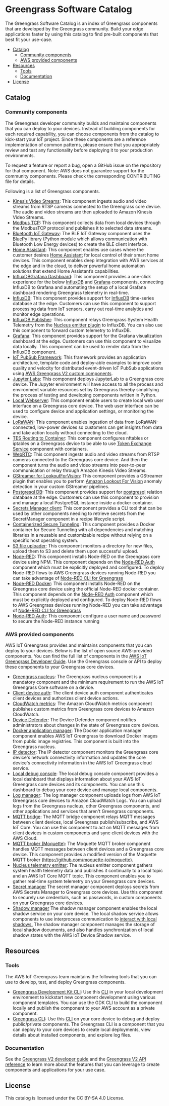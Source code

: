 # Greengrass Software Catalog

The Greengrass Software Catalog is an index of Greengrass components that are developed by the Greengrass community. Build your edge applications faster by using this catalog to find pre-built components that best fit your use-case.

- [Catalog](#catalog)
    - [Community components](#community-components)
    - [AWS provided components](#aws-provided-components)
- [Resources](#resources)
    - [Tools](#tools)
    - [Documentation](#documentation)
- [License](#license)

## Catalog

### Community components

The Greengrass developer community builds and maintains components that you can deploy to your devices. Instead of building components for each required capability, you can choose components from the catalog to kick-start your IoT project. Since these components are a reference implementation of common patterns, please ensure that you appropriately review and test any functionality before deploying it to your production environments.

To request a feature or report a bug, open a GitHub issue on the repository for that component. Note: AWS does not guarantee support for the community components. Please check the corresponding CONTRIBUTING file for details.

Following is a list of Greengrass components.
* [Kinesis Video Streams](https://github.com/awslabs/aws-greengrass-labs-kvs-stream-uploader): This component ingests audio and video streams from RTSP cameras connected to the Greengrass core device. The audio and video streams are then uploaded to Amazon Kinesis Video Streams.
* [Modbus TCP](https://github.com/awslabs/aws-greengrass-labs-modbus-tcp-protocol-adapter): This component collects data from local devices through the ModbusTCP protocol and publishes it to selected data streams.
* [Bluetooth IoT Gateway](https://github.com/awslabs/aws-greengrass-labs-bluetooth-gateway): The BLE IoT Gateway component uses the [BluePy](https://ianharvey.github.io/bluepy-doc/index.html) library (Python module which allows communication with Bluetooth Low Energy devices) to create the BLE client interface.
* [Home Assistant](https://github.com/awslabs/aws-greengrass-labs-component-for-home-assistant): This component enables use cases where the customer desires [Home Assistant](https://www.home-assistant.io/) for local control of their smart home devices. This component enables deep integration with AWS services at the edge and in the cloud, to deliver powerful home automation solutions that extend Home Assistant’s capabilities.
* [InfluxDBGrafana Dashboard](https://github.com/awslabs/aws-greengrass-labs-dashboard-influxdb-grafana): This component provides a one-click experience for the below [InfluxDB](https://github.com/awslabs/aws-greengrass-labs-database-influxdb) and [Grafana](https://github.com/awslabs/aws-greengrass-labs-dashboard-grafana) components, connecting InfluxDB to Grafana and automating the setup of a local Grafana dashboard rendering Greengrass telemetry in real-time.
* [InfluxDB](https://github.com/awslabs/aws-greengrass-labs-database-influxdb): This component provides support for [InfluxDB](https://www.influxdata.com/products/influxdb/) time-series database at the edge. Customers can use this component to support processing data from IoT sensors, carry out real-time analytics and monitor edge operations.
* [InfluxDB Publisher](https://github.com/awslabs/aws-greengrass-labs-telemetry-influxdbpublisher): This component relays Greengrass System Health Telemetry from the [Nucleus emitter plugin](https://github.com/aws-greengrass/aws-greengrass-telemetry-nucleus-emitter) to InfluxDB. You can also use this component to forward custom telemetry to InfluxDB.
* [Grafana](https://github.com/awslabs/aws-greengrass-labs-dashboard-grafana): This component provides support for the Grafana visualization dashboard at the edge. Customers can use this component to visualize data locally. This component can be used to render data from the InfluxDB component.
* [IoT PubSub Framework](https://github.com/aws-samples/aws-greengrass-application-framework): This framework provides an application architecture, template code and deploy-able examples to improve code quality and velocity for distributed event-driven IoT PubSub applications using [AWS Greengrass V2 custom components](https://docs.aws.amazon.com/greengrass/v2/developerguide/create-components.html).
* [Jupyter Labs](https://github.com/awslabs/aws-greengrass-labs-jupyterlab): This component deploys JupyterLab to a Greengrass core device. The Jupyter environment will have access to all the process and environment variable resources set by Greengrass thereby simplifying the process of testing and developing components written in Python.
* [Local Webserver](https://github.com/awslabs/aws-greengrass-labs-local-web-server): This component enable users to create local web user interface on a Greengrass core device. The web user interface can be used to configure device and application settings, or monitoring the device.
* [LoRaWAN](https://github.com/awslabs/aws-greengrass-labs-component-for-the-things-stack-lorawan): This component enables ingestion of data from LoRaWAN-connected, low-power devices so customers can get insights from data and take action locally without connecting to the cloud.
* [TES Routing to Container](https://github.com/awslabs/aws-greengrass-labs-tes-router): This component configures nftables or iptables on a Greengrass device to be able to use [Token Exchange Service](https://docs.aws.amazon.com/greengrass/v2/developerguide/token-exchange-service-component.html) component with containers.
* [WebRTC](https://github.com/awslabs/aws-greengrass-labs-webrtc): This component ingests audio and video streams from RTSP cameras connected to the Greengrass core device. And then the component turns the audio and video streams into peer-to-peer communication or relay through Amazon Kinesis Video Streams.
* [GStreamer for LookoutForVision](https://github.com/awslabs/aws-greengrass-labs-lookoutvision-gstreamer): This component provides a GStreamer plugin that enables you to perform [Amazon Lookout For Vision](https://aws.amazon.com/lookout-for-vision/) anomaly detection in your custom GStreamer pipelines.
* [Postgresql DB](https://github.com/awslabs/aws-greengrass-labs-database-postgresql): This component provides support for [postgresql](https://www.postgresql.org/) relation database at the edge. Customers can use this component to provision and manage a local PostgreSQL instance inside a docker container. 
* [Secrets Manager client](https://github.com/awslabs/aws-greengrass-labs-secretsmanagerclient): This component provides a CLI tool that can be used by other components needing to retrieve secrets from the SecretManager component in a recipe lifecycle script.
* [Containerized Secure Tunneling](https://github.com/awslabs/aws-greengrass-labs-containerized-secure-tunneling): This component provides a Docker container for Secure Tunneling with all dependencies and matching libraries in a reusable and customizable recipe without relying on a specific host operating system.
* [S3 file uploader](https://github.com/awslabs/aws-greengrass-labs-s3-file-uploader): This component monitors a directory for new files, upload them to S3 and delete them upon successful upload.
* [Node-RED](https://github.com/awslabs/aws-greengrass-labs-nodered): This component installs Node-RED on the Greengrass core device using NPM. This component depends on the [Node-RED Auth](https://github.com/awslabs/aws-greengrass-labs-nodered-auth) component which must be explicitly deployed and configured. To deploy Node-RED flows to AWS Greengrass devices running Node-RED you can take advantage of [Node-RED CLI for Greengrass](https://github.com/awslabs/aws-greengrass-labs-node-red-app-cli)
* [Node-RED Docker](https://github.com/awslabs/aws-greengrass-labs-nodered-docker): This component installs Node-RED on the Greengrass core device using the official Node-RED docker container. This component depends on the [Node-RED Auth](https://github.com/awslabs/aws-greengrass-labs-nodered-auth) component which must be explicitly deployed and configured. To deploy Node-RED flows to AWS Greengrass devices running Node-RED you can take advantage of [Node-RED CLI for Greengrass](https://github.com/awslabs/aws-greengrass-labs-node-red-app-cli)
* [Node-RED Auth](https://github.com/awslabs/aws-greengrass-labs-nodered-auth): This component configure a user name and password to secure the Node-RED instance running 


### AWS provided components

AWS IoT Greengrass provides and maintains components that you can deploy to your devices. Below is the list of open source AWS-provided components. You can find the full list of components in the [AWS IoT Greengrass Developer Guide](https://docs.aws.amazon.com/greengrass/v2/developerguide/public-components.html). Use the Greengrass console or API to deploy these components to your Greengrass core devices.

* [Greengrass nucleus](https://github.com/aws-greengrass/aws-greengrass-nucleus): The Greengrass nucleus component is a mandatory component and the minimum requirement to run the AWS IoT Greengrass Core software on a device.
* [Client device auth](https://github.com/aws-greengrass/aws-greengrass-client-device-auth): The client device auth component authenticates client devices and authorizes client device actions.
* [CloudWatch metrics](https://github.com/aws-greengrass/aws-greengrass-cloudwatch-metrics): The Amazon CloudWatch metrics component publishes custom metrics from Greengrass core devices to Amazon CloudWatch.
* [Device Defender](https://github.com/aws-greengrass/aws-greengrass-device-defender): The Device Defender component notifies administrators about changes in the state of Greengrass core devices.
* [Docker application manager](https://github.com/aws-greengrass/aws-greengrass-nucleus/tree/main/src/main/java/com/aws/greengrass/componentmanager/plugins/docker): The Docker application manager component enables AWS IoT Greengrass to download Docker images from public image registries. This component is built into the Greengrass nucleus.
* [IP detector](https://github.com/aws-greengrass/aws-greengrass-ip-detector): The IP detector component monitors the Greengrass core device's network connectivity information and updates the core device's connectivity information in the AWS IoT Greengrass cloud service.
* [Local debug console](https://github.com/aws-greengrass/aws-greengrass-localdebugconsole): The local debug console component provides a local dashboard that displays information about your AWS IoT Greengrass core devices and its components. You can use this dashboard to debug your core device and manage local components.
* [Log manager](https://github.com/aws-greengrass/aws-greengrass-log-manager): The log manager component uploads logs from AWS IoT Greengrass core devices to Amazon CloudWatch Logs. You can upload logs from the Greengrass nucleus, other Greengrass components, and other applications and services that aren't Greengrass components.
* [MQTT bridge](https://github.com/aws-greengrass/aws-greengrass-mqtt-bridge): The MQTT bridge component relays MQTT messages between client devices, local Greengrass publish/subscribe, and AWS IoT Core. You can use this component to act on MQTT messages from client devices in custom components and sync client devices with the AWS Cloud.
* [MQTT broker (Moquette)](https://github.com/aws-greengrass/aws-greengrass-moquette-mqtt): The Moquette MQTT broker component handles MQTT messages between client devices and a Greengrass core device. This component provides a modified version of the Moquette MQTT broker (https://github.com/moquette-io/moquette).
* [Nucleus telemetry emitter](https://github.com/aws-greengrass/aws-greengrass-telemetry-nucleus-emitter): The nucleus emitter component gathers system health telemetry data and publishes it continually to a local topic and an AWS IoT Core MQTT topic. This component enables you to gather real-time system telemetry on your Greengrass core devices.
* [Secret manager](https://github.com/aws-greengrass/aws-greengrass-secret-manager) The secret manager component deploys secrets from AWS Secrets Manager to Greengrass core devices. Use this component to securely use credentials, such as passwords, in custom components on your Greengrass core devices.
* [Shadow manager](https://github.com/aws-greengrass/aws-greengrass-shadow-manager) The shadow manager component enables the local shadow service on your core device. The local shadow service allows components to use interprocess communication to [interact with local shadows.](https://docs.aws.amazon.com/greengrass/v2/developerguide/ipc-local-shadows.html)  The shadow manager component manages the storage of local shadow documents, and also handles synchronization of local shadow states with the AWS IoT Device Shadow service.


## Resources

### Tools

The AWS IoT Greengrass team maintains the following tools that you can use to develop, test, and deploy Greengrass components.

* [Greengrass Development Kit CLI](https://github.com/aws-greengrass/aws-greengrass-gdk-cli): Use this [CLI](https://docs.aws.amazon.com/greengrass/v2/developerguide/greengrass-development-kit-cli.html) in your local development environment to kickstart new component development using various component templates. You can use the GDK CLI to build the component locally and publish the component to your AWS account as a private component.
* [Greengrass CLI](https://github.com/aws-greengrass/aws-greengrass-cli): Use this [CLI](https://docs.aws.amazon.com/greengrass/v2/developerguide/gg-cli.html) on your core device to debug and deploy public/private components. The Greengrass CLI is a component that you can deploy to your core devices to create local deployments, view details about installed components, and explore log files.

### Documentation

See the [Greengrass V2 developer guide](https://docs.aws.amazon.com/greengrass/v2/developerguide/what-is-iot-greengrass.html) and the [Greengrass V2 API reference](https://docs.aws.amazon.com/greengrass/v2/APIReference/Welcome.html) to learn more about the features that you can leverage to create components and applications for your use case.

## License

This catalog is licensed under the CC BY-SA 4.0 License. 
